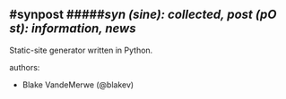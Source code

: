 #synpost
#####*syn (sine): collected, post (pO st): information, news*
---
Static-site generator written in Python.


authors:
- Blake VandeMerwe (@blakev)